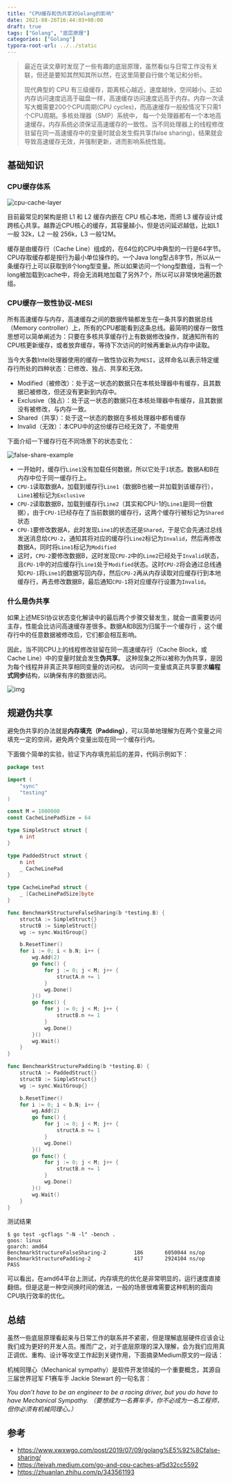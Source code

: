```yaml
---
title: "CPU缓存和伪共享对Golang的影响"
date: 2021-08-26T16:44:03+08:00
draft: true
tags: ["Golang", "底层原理"]
categories: ["Golang"]
typora-root-url: ../../static
---
```


> 最近在读文章时发现了一些有趣的底层原理，虽然看似与日常工作没有关联，但还是要知其然知其所以然，在这里简要自行做个笔记和分析。
>
> 现代典型的 CPU 有三级缓存，距离核心越近，速度越快，空间越小。正如内存访问速度远高于磁盘一样，高速缓存访问速度远高于内存。内存一次读写大概需要200个CPU周期(CPU cycles)，而高速缓存一般般情况下只需1个CPU周期。多核处理器（SMP）系统中， 每一个处理器都有一个本地高速缓存。内存系统必须保证高速缓存的一致性。当不同处理器上的线程修改驻留在同一高速缓存中的变量时就会发生假共享(false sharing)，结果就会导致高速缓存无效，并强制更新，进而影响系统性能。

## 基础知识

### CPU缓存体系

![cpu-cache-layer](/img/golang-cpu-cache/cpu-cache-layer.png)

目前最常见的架构是把 L1 和 L2 缓存内嵌在 CPU 核心本地，而把 L3 缓存设计成跨核心共享。越靠近CPU核心的缓存，其容量越小，但是访问延迟越低，比如L1 一般 32k，L2 一般 256k，L3 一般12M。

缓存是由缓存行（Cache Line）组成的，在64位的CPU中典型的一行是64字节。CPU存取缓存都是按行为最小单位操作的。一个Java long型占8字节，所以从一条缓存行上可以获取到8个long型变量。所以如果访问一个long型数组，当有一个long被加载到cache中，将会无消耗地加载了另外7个，所以可以非常快地遍历数组。

### CPU缓存一致性协议-MESI

所有高速缓存与内存，高速缓存之间的数据传输都发生在一条共享的数据总线（Memory controller）上，所有的CPU都能看到这条总线。最简明的缓存一致性思想可以简单阐述为：只要在多核共享缓存行上有数据修改操作，就通知所有的CPU核更新缓存，或者放弃缓存，等待下次访问的时候再重新从内存中读取。

当今大多数Intel处理器使用的缓存一致性协议称为`MESI`，这样命名以表示特定缓存行所处的四种状态：已修改、独占、共享和无效。

- Modified（被修改）：处于这一状态的数据只在本核处理器中有缓存，且其数据已被修改，但还没有更新到内存中。
- Exclusive（独占）：处于这一状态的数据只在本核处理器中有缓存，且其数据没有被修改，与内存一致。
- Shared（共享）：处于这一状态的数据在多核处理器中都有缓存
- Invalid（无效）：本CPU中的这份缓存已经无效了，不能使用

下面介绍一下缓存行在不同场景下的状态变化：

![false-share-example](/img/golang-cpu-cache/false-share-example.png)

- 一开始时，缓存行`Line1`没有加载任何数据，所以它处于`I`状态。数据A和B在内存中位于同一缓存行上。
- `CPU-1`读取数据A，加载到缓存行`Line1`（数据B也被一并加载到该缓存行），`Line1`被标记为`Exclusive`
- `CPU-2`读取数据B，加载到缓存行`Line2`（其实和CPU-1的`Line1`是同一份数据），由于`CPU-1`已经存在了当前数据的缓存行，这两个缓存行被标记为`Shared`状态
- `CPU-1`要修改数据A，此时发现`Line1`的状态还是`Shared`，于是它会先通过总线发送消息给`CPU-2`，通知其将对应的缓存行`Line2`标记为`Invalid`，然后再修改数据A，同时将`Line1`标记为`Modified`
- 这时，`CPU-2`要修改数据B，这时发现`CPU-2`中的`Line2`已经处于`Invalid`状态，且`CPU-1`中的对应缓存行`Line1`处于`Modified`状态。这时`CPU-2`将会通过总线通知`CPU-1`将`Line1`的数据写回内存，然后`CPU-2`再从内存读取对应缓存行到本地缓存行，再去修改数据B，最后通知`CPU-1`将对应缓存行设置为`Invalid`。

### 什么是伪共享

如果上述MESI协议状态变化解读中的最后两个步骤交替发生，就会一直需要访问主存，性能会比访问高速缓存差很多。数据A和B因为归属于一个缓存行 ，这个缓存行中的任意数据被修改后，它们都会相互影响。

因此，当不同CPU上的线程修改驻留在同一高速缓存行（Cache Block，或Cache Line）中的变量时就会发生**伪共享**。 这种现象之所以被称为伪共享，是因为每个线程并非真正共享相同变量的访问权。 访问同一变量或真正共享要求**编程式同步**结构，以确保有序的数据访问。

![img](/img/golang-cpu-cache/cpu-false-shareing.png)

## 规避伪共享

避免伪共享的办法就是**内存填充（Padding）**，可以简单地理解为在两个变量之间填充一定的空间，避免两个变量出现在同一个缓存行内。

下面做个简单的实验，验证下内存填充前后的差异，代码示例如下：

```go
package test

import (
	"sync"
	"testing"
)

const M = 1000000
const CacheLinePadSize = 64

type SimpleStruct struct {
	n int
}

type PaddedStruct struct {
	n int
	_ CacheLinePad
}

type CacheLinePad struct {
	_ [CacheLinePadSize]byte
}

func BenchmarkStructureFalseSharing(b *testing.B) {
	structA := SimpleStruct{}
	structB := SimpleStruct{}
	wg := sync.WaitGroup{}

	b.ResetTimer()
	for i := 0; i < b.N; i++ {
		wg.Add(2)
		go func() {
			for j := 0; j < M; j++ {
				structA.n += 1
			}
			wg.Done()
		}()
		go func() {
			for j := 0; j < M; j++ {
				structB.n += 1
			}
			wg.Done()
		}()
		wg.Wait()
	}
}

func BenchmarkStructurePadding(b *testing.B) {
	structA := PaddedStruct{}
	structB := SimpleStruct{}
	wg := sync.WaitGroup{}

	b.ResetTimer()
	for i := 0; i < b.N; i++ {
		wg.Add(2)
		go func() {
			for j := 0; j < M; j++ {
				structA.n += 1
			}
			wg.Done()
		}()
		go func() {
			for j := 0; j < M; j++ {
				structB.n += 1
			}
			wg.Done()
		}()
		wg.Wait()
	}
}

```

测试结果

```shell
$ go test -gcflags "-N -l" -bench .
goos: linux
goarch: amd64
BenchmarkStructureFalseSharing-2   	     186	   6050044 ns/op
BenchmarkStructurePadding-2        	     417	   2924104 ns/op
PASS
```

可以看出，在amd64平台上测试，内存填充的优化是非常明显的，运行速度直接翻倍。但是这是一种空间换时间的做法，一般的场景很难需要这种机制的面向CPU执行效率的优化。

## 总结

虽然一些底层原理看起来与日常工作的联系并不紧密，但是理解底层硬件应该会让我们成为更好的开发人员。推而广之，对于底层原理的深入理解，会为我们应用真正调优、重构、设计等攻坚工作起到关键作用，下面摘录Medium原文的一段话：

机械同理心（Mechanical sympathy）是软件开发领域的一个重要概念，其源自三届世界冠军 F1赛车手 Jackie Stewart 的一句名言：

*You don’t have to be an engineer to be a racing driver, but you do have to have Mechanical Sympathy. （要想成为一名赛车手，你不必成为一名工程师，但你必须有机械同理心。）*

## 参考

- https://www.xwxwgo.com/post/2019/07/09/golang%E5%92%8Cfalse-sharing/
- https://teivah.medium.com/go-and-cpu-caches-af5d32cc5592
- https://zhuanlan.zhihu.com/p/343561193
